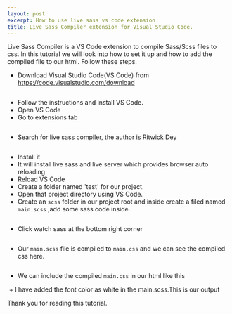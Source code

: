 ```yaml
---
layout: post
excerpt: How to use live sass vs code extension
title: Live Sass Compiler extension for Visual Studio Code.
---
```


Live Sass Compiler is a VS Code extension to compile Sass/Scss files to css. In this tutorial we will look into how to set it up and how to add the compiled file to our html.
Follow these steps.

+ Download Visual Studio Code(VS Code) from https://code.visualstudio.com/download

<img class="img-fluid rounded" src='{{ "assets/img/livesass/vscodedownload2.jpg" | absolute_url }}'  alt="">

+ Follow the instructions and install VS Code.
+ Open VS Code
+ Go to extensions tab
<img class="img-fluid rounded mt-2" src='{{ "assets/img/livesass/extensions.jpg" | absolute_url }}'  alt="">

+ Search for live sass compiler, the author is Ritwick Dey
<img class="img-fluid rounded mt-2" src='{{ "assets/img/livesass/livesasscompiler.jpg" | absolute_url }}'  alt="">

+ Install it
+ It will install live sass and live server which provides browser auto reloading
+ Reload VS Code
+ Create a folder named 'test' for our project.
+ Open that project directory using VS Code.
+ Create an `scss` folder in our project root and inside create a filed named `main.scss` ,add some sass code inside.
<img class="img-fluid rounded mt-2" src='{{ "assets/img/livesass/pt2.jpg" | absolute_url }}'  alt="">

+ Click watch sass at the bottom right corner
<img class="img-fluid rounded mt-2" src='{{ "assets/img/livesass/watchsass.jpg" | absolute_url }}'  alt="">
  
+ Our `main.scss` file is compiled to `main.css` and we can see the compiled css here.
<img class="img-fluid rounded mt-2" src='{{ "assets/img/livesass/pt3.jpg" | absolute_url }}'  alt="">

+ We can include the compiled `main.css` in our html like this
<img class="img-fluid rounded mt-2" src='{{ "assets/img/livesass/index.jpg" | absolute_url }}'  alt="">
+ I have added the font color as white in the main.scss.This is our output
<img class="img-fluid rounded mt-2" src='{{ "assets/img/livesass/indexhtmlop.jpg" | absolute_url }}'  alt="">

<p class="ml-5">Thank you for reading this tutorial.</p>
